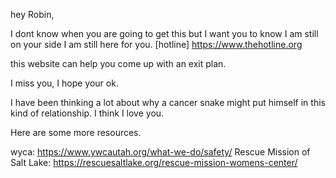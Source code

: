 hey Robin,

I dont know when you are going to get this but I want you to know I am still on your side I am still here for you.
[hotline] https://www.thehotline.org

this website can help you come up with an exit plan.

I miss you, I hope your ok.

I have been thinking a lot about why a cancer snake might put himself in this kind of relationship.
I think I love you.

Here are some more resources.

wyca: https://www.ywcautah.org/what-we-do/safety/
Rescue Mission of Salt Lake: https://rescuesaltlake.org/rescue-mission-womens-center/

